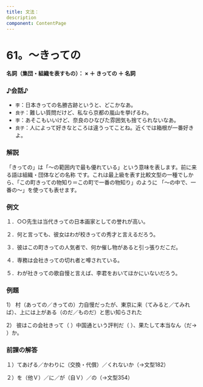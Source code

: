 ```yaml
---
title: 文法：
description
component: ContentPage
---
```



# 61。～きっての
#### 名詞（集団・組織を表すもの）： × ＋ きっての ＋ 名詞
### ♪会話♪
- `李`：日本きっての名勝古跡というと、どこかなあ。
- `良子`：難しい質問だけど、私なら京都の嵐山を挙げるわ。
- `李`：あそこもいいけど、奈良のひなびた雰囲気も捨てられないなあ。
- `良子`：人によって好きなところは違うってことね。近くでは箱根が一番好きよ。
### 解説
「きっての」は「～の範囲内で最も優れている」という意味を表します。前に来る語は組織・団体などの名称 です。これは最上級を表す比較文型の一種でしから、「この町きっての物知り＝この町で一番の物知り」のように 「～の中で、一番の～」を使っても表せます。
### 例文
１．○○先生は当代きっての日本画家としての誉れが高い。

２．何と言っても、彼女はわが校きっての秀才と言えるだろう。

３．彼はこの町きっての人気者で、何か催し物があると引っ張りだこだ。

４．専務は会社きっての切れ者と噂されている。

５．わが社きっての歌自慢と言えば、李君をおいてほかにいないだろう。
### 例題
1） 村（あっての／きっての）力自慢だったが、東京に来（てみると／てみれば）、上には上がある（のだ／ものだ）と思い知らされた    

2） 彼はこの会社きって（ ）中国通という評判だ（ ）、果たして本当なん（だ→ ）か。
### 前課の解答
１）てあげる／かわりに（交換・代償）／くれないか（→文型182）

２）を（他Ｖ）／に／が（自Ｖ）／の（→文型354）
